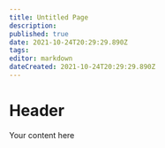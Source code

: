 ```yaml
---
title: Untitled Page
description: 
published: true
date: 2021-10-24T20:29:29.890Z
tags: 
editor: markdown
dateCreated: 2021-10-24T20:29:29.890Z
---
```


# Header
Your content here